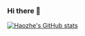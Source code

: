 ### Hi there 👋

[![Haozhe's GitHub stats](https://github-readme-stats.vercel.app/api?username=anuraghazra)](https://github.com/anuraghazra/github-readme-stats)

<!--
**HZWang96/HZWang96** is a ✨ _special_ ✨ repository because its `README.md` (this file) appears on your GitHub profile.

Here are some ideas to get you started:

- 🔭 I’m currently working on ...
- 🌱 I’m currently learning ...
- 👯 I’m looking to collaborate on ...
- 🤔 I’m looking for help with ...
- 💬 Ask me about ...
- 📫 How to reach me: ...
- 😄 Pronouns: ...
- ⚡ Fun fact: ...
-->
